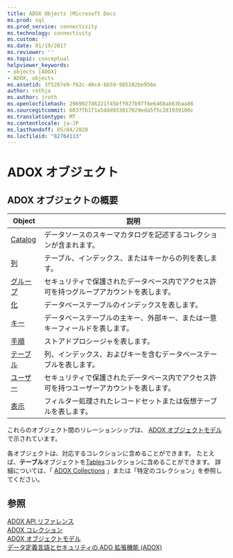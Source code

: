 ```yaml
---
title: ADOX Objects |Microsoft Docs
ms.prod: sql
ms.prod_service: connectivity
ms.technology: connectivity
ms.custom: ''
ms.date: 01/19/2017
ms.reviewer: ''
ms.topic: conceptual
helpviewer_keywords:
- objects [ADOX]
- ADOX, objects
ms.assetid: 3f5287e9-f62c-40c4-bb59-985102be956e
author: rothja
ms.author: jroth
ms.openlocfilehash: 2969927d6221f45bff027b97f6e6468ab63baa86
ms.sourcegitcommit: 6037fb1f1a5ddd933017029eda5f5c281939100c
ms.translationtype: MT
ms.contentlocale: ja-JP
ms.lasthandoff: 05/04/2020
ms.locfileid: "82764113"
---
```

# <a name="adox-objects"></a>ADOX オブジェクト
## <a name="adox-object-summary"></a>ADOX オブジェクトの概要  
  
|Object|説明|  
|------------|-----------------|  
|[Catalog](../../../ado/reference/adox-api/catalog-object-adox.md)|データソースのスキーマカタログを記述するコレクションが含まれます。|  
|[列](../../../ado/reference/adox-api/column-object-adox.md)|テーブル、インデックス、またはキーからの列を表します。|  
|[グループ](../../../ado/reference/adox-api/group-object-adox.md)|セキュリティで保護されたデータベース内でアクセス許可を持つグループアカウントを表します。|  
|[化](../../../ado/reference/adox-api/index-object-adox.md)|データベーステーブルのインデックスを表します。|  
|[キー](../../../ado/reference/adox-api/key-object-adox.md)|データベーステーブルの主キー、外部キー、または一意キーフィールドを表します。|  
|[手順](../../../ado/reference/adox-api/procedure-object-adox.md)|ストアドプロシージャを表します。|  
|[テーブル](../../../ado/reference/adox-api/table-object-adox.md)|列、インデックス、およびキーを含むデータベーステーブルを表します。|  
|[ユーザー](../../../ado/reference/adox-api/user-object-adox.md)|セキュリティで保護されたデータベース内でアクセス許可を持つユーザーアカウントを表します。|  
|[表示](../../../ado/reference/adox-api/view-object-adox.md)|フィルター処理されたレコードセットまたは仮想テーブルを表します。|  
  
 これらのオブジェクト間のリレーションシップは、 [ADOX オブジェクトモデル](../../../ado/reference/adox-api/adox-object-model.md)で示されています。  
  
 各オブジェクトは、対応するコレクションに含めることができます。 たとえば、**テーブル**オブジェクトを[Tables](../../../ado/reference/adox-api/tables-collection-adox.md)コレクションに含めることができます。 詳細については、「 [ADOX Collections](../../../ado/reference/adox-api/adox-collections.md) 」または「特定のコレクション」を参照してください。  
  
## <a name="see-also"></a>参照  
 [ADOX API リファレンス](../../../ado/reference/adox-api/adox-api-reference.md)   
 [ADOX コレクション](../../../ado/reference/adox-api/adox-collections.md)   
 [ADOX オブジェクトモデル](../../../ado/reference/adox-api/adox-object-model.md)   
 [データ定義言語とセキュリティの ADO 拡張機能 (ADOX)](../../../ado/guide/extensions/ado-extensions-for-data-definition-language-and-security-adox.md)
